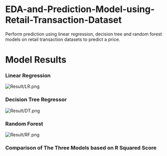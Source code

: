 # EDA-and-Prediction-Model-using-Retail-Transaction-Dataset
Perform prediction using linear regression, decision tree and random forest models on retail transaction datasets to predict a price.

# Model Results
### Linear Regression
![Result/LR.png](...)
### Decision Tree Regressor
![Result/DT.png](...)
### Random Forest
![Result/RF.png](...)

### Comparison of The Three Models based on R Squared Score
